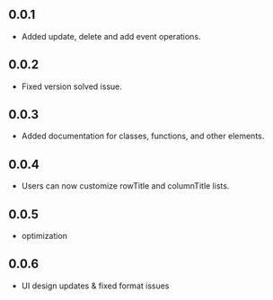 ## 0.0.1

* Added update, delete and add event operations.

## 0.0.2

* Fixed version solved issue.

## 0.0.3

* Added documentation for classes, functions, and other elements.

## 0.0.4

* Users can now customize rowTitle and columnTitle lists.

## 0.0.5

* optimization

## 0.0.6

* UI design updates & fixed format issues